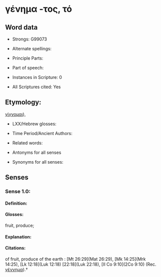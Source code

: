 # γένημα -τος, τό

<!-- Status: S2=NeedsEdits -->
<!-- Lexica used for edits:   -->

## Word data

* Strongs: G99073

* Alternate spellings:



* Principle Parts: 


* Part of speech: 


* Instances in Scripture: 0

* All Scriptures cited: Yes

## Etymology: 

[γίγνομαι]()), 

* LXX/Hebrew glosses: 


* Time Period/Ancient Authors: 


* Related words: 

* Antonyms for all senses

* Synonyms for all senses: 


## Senses 


### Sense  1.0: 

#### Definition: 

#### Glosses: 

fruit, produce; 

#### Explanation: 


#### Citations: 

of fruit, produce of the earth : [Mt 26:29](Mat 26:29), [Mk 14:25](Mrk 14:25), [Lk 12:18](Luk 12:18)  [22:18](Luk 22:18), [II Co 9:10](2Co 9:10) (Rec. [γέννημα]()).†
